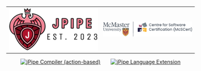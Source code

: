 <table align="center" border="0" cellspacing="0" cellpadding="0">
  <tr>
    <td valign="middle">
      <img alt="tool logo" src="../images/logo.svg" width="300">
    </td>
    <td valign="middle">
      <img alt="tool logo" src="../images/mcscert.svg" width="300">
    </td>
  </tr>
</table>

<div align="center">

[![jPipe Compiler (action-based)](https://github.com/ace-design/jpipe/actions/workflows/compiler.yml/badge.svg)](https://github.com/ace-design/jpipe/actions/workflows/compiler.yml) &nbsp; &nbsp; &nbsp; 
[![jPipe Language Extension](https://github.com/ace-design/jpipe/actions/workflows/extension.yml/badge.svg)](https://github.com/ace-design/jpipe/actions/workflows/extension.yml)
</div>
